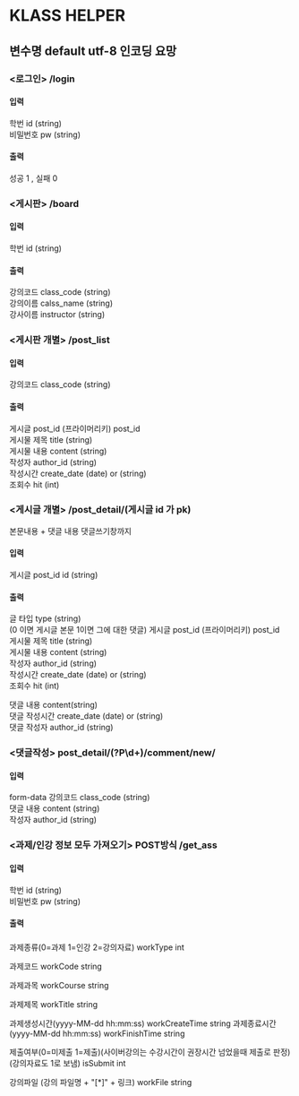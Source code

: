 # KLASS HELPER

## 변수명 default utf-8 인코딩 요망
### <로그인> /login

#### 입력 <br>
학번      id (string)<br>
비밀번호   pw (string)<br>
#### 출력<br>
성공 1 , 실패 0<br>

### <게시판> /board

#### 입력 <br>
학번 id (string)<br>
#### 출력<br>
강의코드 class_code (string)<br>
강의이름 calss_name (string)<br>
강사이름 instructor (string)<br>

### <게시판 개별> /post_list

#### 입력 <br>
강의코드 class_code (string)<br>
#### 출력<br>
게시글 post_id (프라이머리키) post_id<br>
게시물 제목 title (string)<br>
게시물 내용 content (string)<br>
작성자 author_id (string)<br>
작성시간 create_date (date) or (string)<br>
조회수 hit (int)
### <게시글 개별> /post_detail/<pk>(게시글 id 가 pk)
본문내용 + 댓글 내용 댓글쓰기창까지
 
#### 입력 <br>
게시글 post_id id (string)<br>
#### 출력<br>
글 타입 type (string) <br> (0 이면 게시글 본문 1이면 그에 대한 댓글)
게시글 post_id (프라이머리키) post_id<br>
게시물 제목 title (string)<br>
게시물 내용 content (string)<br>
작성자 author_id (string)<br>
작성시간 create_date (date) or (string)<br>
조회수 hit (int)

댓글 내용 content(string)<br>
댓글 작성시간 create_date (date) or (string)<br>
댓글 작성자 author_id (string)<br>

### <댓글작성> post_detail/(?P<pk>\d+)/comment/new/

#### 입력 <br>
form-data
강의코드 class_code (string)<br>
댓글 내용 content (string)<br>
작성자 author_id (string)<br>



### <과제/인강 정보 모두 가져오기> POST방식 /get_ass

#### 입력 <br>
학번      id (string)<br>
비밀번호   pw (string)<br>
#### 출력<br>


### 
과제종류(0=과제 1=인강 2=강의자료) workType int 

과제코드 workCode string

과제과목 workCourse string

과제제목 workTitle string

과제생성시간(yyyy-MM-dd hh:mm:ss) workCreateTime string
과제종료시간(yyyy-MM-dd hh:mm:ss) workFinishTime string
 

제출여부(0=미제출 1=제출)(사이버강의는 수강시간이 권장시간 넘었을때 제출로 판정)(강의자료도 1로 보냄) isSubmit int

강의파일 (강의 파일명 + "[*]" + 링크) workFile string 
